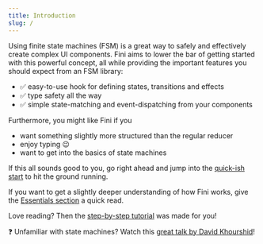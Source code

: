 ```yaml
---
title: Introduction
slug: /
---
```


Using finite state machines (FSM) is a great way to safely and effectively create complex UI components. Fini aims to lower the bar of getting started with this powerful concept, all while providing the important features you should expect from an FSM library:

- ✅ easy-to-use hook for defining states, transitions and effects
- ✅ type safety all the way
- ✅ simple state-matching and event-dispatching from your components

Furthermore, you might like Fini if you

- want something slightly more structured than the regular reducer
- enjoy typing 😉
- want to get into the basics of state machines

If this all sounds good to you, go right ahead and jump into the [quick-ish start](./quick-start) to hit the ground running.

If you want to get a slightly deeper understanding of how Fini works, give the [Essentials section](essentials/core-concepts) a quick read.

Love reading? Then the [step-by-step tutorial](step-by-step/creating-a-login-machine) was made for you!

❓ Unfamiliar with state machines? Watch this [great talk by David Khourshid](https://www.youtube.com/watch?v=RqTxtOXcv8Y)!

